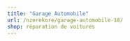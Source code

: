```yaml
---
title: "Garage Automobile"
url: /nzerekore/garage-automobile-18/
shop: réparation de voitures
---
```

